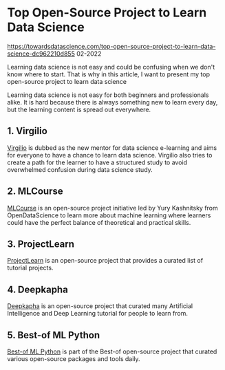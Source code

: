 Top Open-Source Project to Learn Data Science
=============================================

https://towardsdatascience.com/top-open-source-project-to-learn-data-science-dc962210d855
02-2022

Learning data science is not easy and could be confusing when we don't know where to start. That is why in this article, I want to present my top open-source project to learn data science

Learning data science is not easy for both beginners and professionals alike. It is hard because there is always something new to learn every day, but the learning content is spread out everywhere.

## 1. Virgilio

[Virgilio](https://virgili0.github.io/Virgilio/) is dubbed as the new mentor for data science e-learning and aims for everyone to have a chance to learn data science. Virgilio also tries to create a path for the learner to have a structured study to avoid overwhelmed confusion during data science study.

## 2. MLCourse

[MLCourse](https://mlcourse.ai/book/index.html) is an open-source project initiative led by Yury Kashnitsky from OpenDataScience to learn more about machine learning where learners could have the perfect balance of theoretical and practical skills. 

## 3. ProjectLearn

[ProjectLearn](https://projectlearn.io/learn/machine-learning-and-ai) is an open-source project that provides a curated list of tutorial projects.

## 4. Deepkapha

[Deepkapha](https://github.com/TarrySingh/Artificial-Intelligence-Deep-Learning-Machine-Learning-Tutorials#deep-learning) is an open-source project that curated many Artificial Intelligence and Deep Learning tutorial for people to learn from. 

## 5. Best-of ML Python

[Best-of ML Python](https://github.com/ml-tooling/best-of-ml-python) is part of the Best-of open-source project that curated various open-source packages and tools daily.